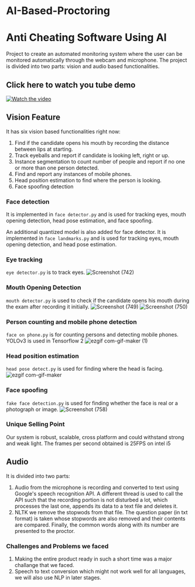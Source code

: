# AI-Based-Proctoring
# Anti Cheating Software Using AI

Project to create an automated monitoring system where the user can be monitored automatically through the webcam and microphone. The project is divided into two parts: vision and audio based functionalities.

## Click here to watch you tube demo


[![Watch the video](https://user-images.githubusercontent.com/48823353/97790635-18f8ed80-1bf0-11eb-8c47-7e29abeb20ff.png)](https://youtu.be/Nqzpgim9eIQ)




## Vision Feature

It has six vision based functionalities right now:
1. Find if the candidate opens his mouth by recording the distance between lips at starting.
2. Track eyeballs and report if candidate is looking left, right or up. 
3. Instance segmentation to count number of people and report if no one or more than one person detected.
4. Find and report any instances of mobile phones.
5. Head position estimation to find where the person is looking.
6. Face spoofing detection

### Face detection

It is implemented in `face detector.py` and is used for tracking eyes, mouth opening detection, head pose estimation, and face spoofing.

An additional quantized model is also added for face detector.
It is implemented in `face landmarks.py` and is used for tracking eyes, mouth opening detection, and head pose estimation.

### Eye tracking
`eye detector.py` is to track eyes. 
![Screenshot (742)](https://user-images.githubusercontent.com/48823353/97790593-d1726180-1bef-11eb-81fe-bf38aabb2386.png)



### Mouth Opening Detection
`mouth detector.py` is used to check if the candidate opens his mouth during the exam after recording it initially. 
![Screenshot (749)](https://user-images.githubusercontent.com/48823353/97790635-18f8ed80-1bf0-11eb-8c47-7e29abeb20ff.png)
![Screenshot (750)](https://user-images.githubusercontent.com/48823353/97790645-2ca45400-1bf0-11eb-9529-f30baf92d1e3.png)


### Person counting and mobile phone detection
`face on phone.py` is for counting persons and detecting mobile phones. YOLOv3 is used in Tensorflow 2 
![ezgif com-gif-maker (1)](https://user-images.githubusercontent.com/48823353/97796496-abbd7a80-1c38-11eb-8fda-b615e63c17e8.gif)


### Head position estimation
`head pose detect.py` is used for finding where the head is facing.
![ezgif com-gif-maker](https://user-images.githubusercontent.com/48823353/97796324-9cd5c880-1c36-11eb-9456-db997bd08283.gif)


### Face spoofing
`fake face detection.py` is used for finding whether the face is real or a photograph or image.
![Screenshot (758)](https://user-images.githubusercontent.com/48823353/97790611-f1098a00-1bef-11eb-9d3a-2f90fd22ed5a.png)

### Unique Selling Point
Our system is robust, scalable, cross platform and could withstand strong and weak light. The frames per second obtained is 25FPS on intel i5


## Audio
It is divided into two parts:
1. Audio from the microphone is recording and converted to text using Google's speech recognition API. A different thread is used to call the API such that the recording portion is not disturbed a lot, which processes the last one, appends its data to a text file and deletes it.
2. NLTK we remove the stopwods from that file. The question paper (in txt format) is taken whose stopwords are also removed and their contents are compared. Finally, the common words along with its number are presented to the proctor.


### Challenges and Problems we faced
1. Making the entire product ready in such a short time was a major challange that we faced.
2. Speech to text conversion which might not work well for all languages, we will also use NLP in later stages.


